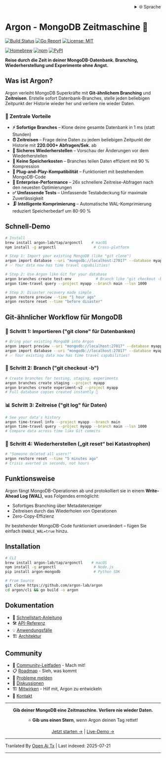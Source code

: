 <div align="right">
  <details>
    <summary >🌐 Sprache</summary>
    <div>
      <div align="center">
        <a href="https://openaitx.github.io/view.html?user=argon-lab&project=argon&lang=en">English</a>
        | <a href="https://openaitx.github.io/view.html?user=argon-lab&project=argon&lang=zh-CN">简体中文</a>
        | <a href="https://openaitx.github.io/view.html?user=argon-lab&project=argon&lang=zh-TW">繁體中文</a>
        | <a href="https://openaitx.github.io/view.html?user=argon-lab&project=argon&lang=ja">日本語</a>
        | <a href="https://openaitx.github.io/view.html?user=argon-lab&project=argon&lang=ko">한국어</a>
        | <a href="https://openaitx.github.io/view.html?user=argon-lab&project=argon&lang=hi">हिन्दी</a>
        | <a href="https://openaitx.github.io/view.html?user=argon-lab&project=argon&lang=th">ไทย</a>
        | <a href="https://openaitx.github.io/view.html?user=argon-lab&project=argon&lang=fr">Français</a>
        | <a href="https://openaitx.github.io/view.html?user=argon-lab&project=argon&lang=de">Deutsch</a>
        | <a href="https://openaitx.github.io/view.html?user=argon-lab&project=argon&lang=es">Español</a>
        | <a href="https://openaitx.github.io/view.html?user=argon-lab&project=argon&lang=it">Italiano</a>
        | <a href="https://openaitx.github.io/view.html?user=argon-lab&project=argon&lang=ru">Русский</a>
        | <a href="https://openaitx.github.io/view.html?user=argon-lab&project=argon&lang=pt">Português</a>
        | <a href="https://openaitx.github.io/view.html?user=argon-lab&project=argon&lang=nl">Nederlands</a>
        | <a href="https://openaitx.github.io/view.html?user=argon-lab&project=argon&lang=pl">Polski</a>
        | <a href="https://openaitx.github.io/view.html?user=argon-lab&project=argon&lang=ar">العربية</a>
        | <a href="https://openaitx.github.io/view.html?user=argon-lab&project=argon&lang=fa">فارسی</a>
        | <a href="https://openaitx.github.io/view.html?user=argon-lab&project=argon&lang=tr">Türkçe</a>
        | <a href="https://openaitx.github.io/view.html?user=argon-lab&project=argon&lang=vi">Tiếng Việt</a>
        | <a href="https://openaitx.github.io/view.html?user=argon-lab&project=argon&lang=id">Bahasa Indonesia</a>
      </div>
    </div>
  </details>
</div>

# Argon - MongoDB Zeitmaschine 🚀

[![Build Status](https://github.com/argon-lab/argon/actions/workflows/ci.yml/badge.svg)](https://github.com/argon-lab/argon/actions/workflows/ci.yml)
[![Go Report](https://goreportcard.com/badge/github.com/argon-lab/argon)](https://goreportcard.com/report/github.com/argon-lab/argon)
[![License: MIT](https://img.shields.io/badge/License-MIT-yellow.svg)](https://opensource.org/licenses/MIT)

[![Homebrew](https://img.shields.io/badge/Homebrew-argonctl-orange?logo=homebrew)](https://github.com/argon-lab/homebrew-tap)
[![npm](https://img.shields.io/npm/v/argonctl?logo=npm&label=npm)](https://www.npmjs.com/package/argonctl)
[![PyPI](https://img.shields.io/pypi/v/argon-mongodb?logo=pypi&label=PyPI)](https://pypi.org/project/argon-mongodb/)

**Reise durch die Zeit in deiner MongoDB-Datenbank. Branching, Wiederherstellung und Experimente ohne Angst.**

## Was ist Argon?

Argon verleiht MongoDB Superkräfte mit **Git-ähnlichem Branching** und **Zeitreisen**. Erstelle sofort Datenbank-Branches, stelle jeden beliebigen Zeitpunkt der Historie wieder her und verliere nie wieder Daten.

### 🎯 Zentrale Vorteile

- **⚡ Sofortige Branches** – Klone deine gesamte Datenbank in 1 ms (statt Stunden)
- **⏰ Zeitreisen** – Frage deine Daten zu jedem beliebigen Zeitpunkt der Historie mit **220.000+ Abfragen/Sek.** ab
- **🔄 Sicheres Wiederherstellen** – Vorschau der Änderungen vor dem Wiederherstellen
- **💾 Keine Speicherkosten** – Branches teilen Daten effizient mit 90 % Kompression
- **🔌 Plug-and-Play-Kompatibilität** – Funktioniert mit bestehendem MongoDB-Code
- **🚀 Enterprise-Performance** – 26x schnellere Zeitreise-Abfragen nach den neuesten Optimierungen
- **✅ Umfassende Tests** – Umfassende Testabdeckung für maximale Zuverlässigkeit
- **🗜️ Intelligente Komprimierung** – Automatische WAL-Komprimierung reduziert Speicherbedarf um 80-90 %

## Schnell-Demo

```bash
# Install
brew install argon-lab/tap/argonctl    # macOS
npm install -g argonctl                 # Cross-platform

# Step 1: Import your existing MongoDB (like "git clone")
argon import database --uri "mongodb://localhost:27017" --database myapp --project myapp
# ✅ Your data now has time travel capabilities!

# Step 2: Use Argon like Git for your database
argon branches create test-env           # Branch like "git checkout -b"
argon time-travel query --project myapp --branch main --lsn 1000

# Step 3: Disaster recovery made simple
argon restore preview --time "1 hour ago"
argon restore reset --time "before disaster"
```
## Git-ähnlicher Workflow für MongoDB

### 🔄 **Schritt 1: Importieren ("git clone" für Datenbanken)**

```bash
# Bring your existing MongoDB into Argon
argon import preview --uri "mongodb://localhost:27017" --database myapp
argon import database --uri "mongodb://localhost:27017" --database myapp --project myapp
# ✅ Your existing data now has time travel capabilities!
```
### 🧪 **Schritt 2: Branch ("git checkout -b")**

```bash
# Create branches for testing, staging, experiments
argon branches create staging --project myapp
argon branches create experiment-v2 --project myapp
# Full database copies created instantly 🚀
```
### 📊 **Schritt 3: Zeitreise ("git log" für Daten)**

```bash
# See your data's history
argon time-travel info --project myapp --branch main
argon time-travel query --project myapp --branch main --lsn 1000
# Compare data across time like Git commits
```
### 🚨 **Schritt 4: Wiederherstellen („git reset“ bei Katastrophen)**

```bash
# "Someone deleted all users!"
argon restore reset --time "5 minutes ago"
# Crisis averted in seconds, not hours
```
## Funktionsweise

Argon fängt MongoDB-Operationen ab und protokolliert sie in einem **Write-Ahead Log (WAL)**, was Folgendes ermöglicht:
- Sofortiges Branching über Metadatenzeiger
- Zeitreisen durch das Wiederholen von Operationen
- Zero-Copy-Effizienz

Ihr bestehender MongoDB-Code funktioniert unverändert – fügen Sie einfach `ENABLE_WAL=true` hinzu.

## Installation


```bash
# CLI
brew install argon-lab/tap/argonctl    # macOS
npm install -g argonctl                 # Node.js
pip install argon-mongodb               # Python SDK

# From Source
git clone https://github.com/argon-lab/argon
cd argon/cli && go build -o argon
```
## Dokumentation

- 📖 [Schnellstart-Anleitung](https://raw.githubusercontent.com/argon-lab/argon/master/./docs/QUICK_START.md)
- 🛠️ [API-Referenz](https://raw.githubusercontent.com/argon-lab/argon/master/./docs/API_REFERENCE.md)
- 💡 [Anwendungsfälle](https://raw.githubusercontent.com/argon-lab/argon/master/./docs/USE_CASES.md)
- 🏗️ [Architektur](https://raw.githubusercontent.com/argon-lab/argon/master/./docs/ARCHITECTURE.md)

## Community

- 🤝 [Community-Leitfaden](https://raw.githubusercontent.com/argon-lab/argon/master/./COMMUNITY.md) - Mach mit!
- 📋 [Roadmap](https://raw.githubusercontent.com/argon-lab/argon/master/./ROADMAP.md) - Sieh, was kommt
- 🐛 [Probleme melden](https://github.com/argon-lab/argon/issues)
- 💬 [Diskussionen](https://github.com/argon-lab/argon/discussions)
- 🏗️ [Mitwirken](https://raw.githubusercontent.com/argon-lab/argon/master/./CONTRIBUTING.md) - Hilf mit, Argon zu entwickeln
- 📧 [Kontakt](https://www.argonlabs.tech)

---

<div align="center">

**Gib deiner MongoDB eine Zeitmaschine. Verliere nie wieder Daten.**

⭐ **Gib uns einen Stern**, wenn Argon deinen Tag rettet!

[Jetzt starten →](https://raw.githubusercontent.com/argon-lab/argon/master/docs/QUICK_START.md) | [Live-Demo →](https://console.argonlabs.tech)

</div>


---

Tranlated By [Open Ai Tx](https://github.com/OpenAiTx/OpenAiTx) | Last indexed: 2025-07-21

---